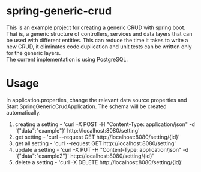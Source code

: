 # spring-generic-crud
This is an example project for creating a generic CRUD with spring boot. That is, 
a generic structure of controllers, services and data layers that can be used with different entities. 
This can reduce the time it takes to write a new CRUD, it eliminates code duplication and unit tests can be written 
only for the generic layers.      
The current implementation is using PostgreSQL.

# Usage
In application.properties, change the relevant data source properties and Start SpringGenericCrudApplication.
The schema will be created automatically.

1. creating a setting - 'curl -X POST -H "Content-Type: application/json" -d '{"data":"example"}' http://localhost:8080/setting'
2. get setting - 'curl --request GET http://localhost:8080/setting/{id}'
3. get all setting - 'curl --request GET http://localhost:8080/setting' 
4. update a setting - 'curl -X PUT -H "Content-Type: application/json" -d '{"data":"example2"}' http://localhost:8080/setting/{id}'
5. delete a setting - 'curl -X DELETE http://localhost:8080/setting/{id}'